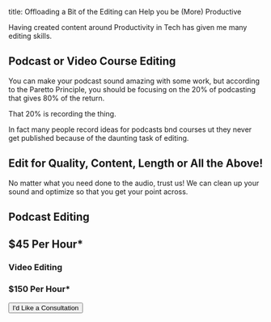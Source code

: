title: Offloading a Bit of the Editing can Help you be (More) Productive

Having created content around Productivity in Tech has given me many editing
skills.

## Podcast or Video Course Editing
You can make your podcast sound amazing with some work, but according to the
Paretto Principle, you should be focusing on the 20% of podcasting that gives
80% of the return. 

That 20% is recording the thing. 

In fact many people record ideas for podcasts bnd courses ut they never get published
because of the daunting task of editing. 


## Edit for Quality, Content, Length or All the Above!
No matter what you need done to the audio, trust us! We can clean up your sound
and optimize so that you get your point across. 

<div class="row justify-content-around">
<div class="card border-0">
<h2 class="card-title border-bottom">Podcast Editing</h2>
<div class="card-body">
<i class="fas fa-microphone-alt fa-9x"></i>
<h2 class="display-4">$45 Per Hour*</hr>
</div>

<div class="card border-0">
<h3 class="card-title border-bottom">Video Editing</h2>
<i class="fas fa-microphone-alt fa-9x"></i>
<h3 class="display-4">$150 Per Hour*</hr>
</div>
</div>
</div>

<button class="btn btn-primary mt-3">I'd Like a Consultation</button> 
